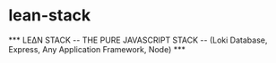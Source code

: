 # lean-stack
*** LE∆N STACK -- THE PURE JAVASCRIPT STACK -- (Loki Database, Express, Any Application Framework, Node) ***
